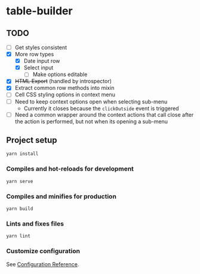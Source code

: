 # table-builder

## TODO

- [ ] Get styles consistent
- [X] More row types
    - [x] Date input row
    - [x] Select input
        - [ ] Make options editable
- [x] ~~HTML Export~~ (handled by introspector)
- [X] Extract common row methods into mixin
- [ ] Cell CSS styling options in context menu
- [ ] Need to keep context options open when selecting sub-menu
    - Currently it closes because the `clickOutside` event is triggered
- [ ] Need a common wrapper around the context actions that call close after the action is performed, but not when its opening a sub-menu

## Project setup
```
yarn install
```

### Compiles and hot-reloads for development
```
yarn serve
```

### Compiles and minifies for production
```
yarn build
```

### Lints and fixes files
```
yarn lint
```

### Customize configuration
See [Configuration Reference](https://cli.vuejs.org/config/).
